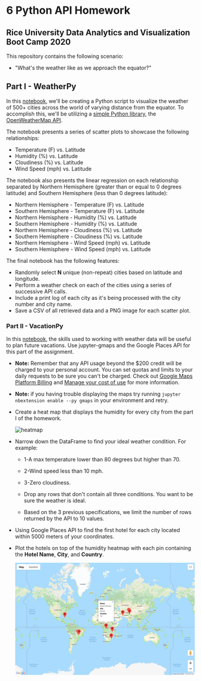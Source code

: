 # 6 Python API Homework

## Rice University Data Analytics and Visualization Boot Camp 2020

This repository contains the following scenario:

* "What's the weather like as we approach the equator?"

## Part I - WeatherPy

In this [notebook](WeatherPy/WeatherPy.ipynb), we'll be creating a Python script to visualize the weather of 500+ cities across the world of varying distance from the equator. To accomplish this, we'll be utilizing a [simple Python library](https://pypi.python.org/pypi/citipy), the [OpenWeatherMap API](https://openweathermap.org/api).

The notebook presents a series of scatter plots to showcase the following relationships:

* Temperature (F) vs. Latitude
* Humidity (%) vs. Latitude
* Cloudiness (%) vs. Latitude
* Wind Speed (mph) vs. Latitude

The notebook also presents the linear regression on each relationship separated by Northern Hemisphere (greater than or equal to 0 degrees latitude) and Southern Hemisphere (less than 0 degrees latitude):

* Northern Hemisphere - Temperature (F) vs. Latitude
* Southern Hemisphere - Temperature (F) vs. Latitude
* Northern Hemisphere - Humidity (%) vs. Latitude
* Southern Hemisphere - Humidity (%) vs. Latitude
* Northern Hemisphere - Cloudiness (%) vs. Latitude
* Southern Hemisphere - Cloudiness (%) vs. Latitude
* Northern Hemisphere - Wind Speed (mph) vs. Latitude
* Southern Hemisphere - Wind Speed (mph) vs. Latitude

The final notebook has the following features:

* Randomly select **N** unique (non-repeat) cities based on latitude and longitude.
* Perform a weather check on each of the cities using a series of successive API calls.
* Include a print log of each city as it's being processed with the city number and city name.
* Save a CSV of all retrieved data and a PNG image for each scatter plot.

### Part II - VacationPy

In this [notebook](VacationPy/VacationPy.ipynb), the skills used to working with weather data will be useful to plan future vacations. Use jupyter-gmaps and the Google Places API for this part of the assignment.

* **Note:** Remember that any API usage beyond the $200 credit will be charged to your personal account. You can set quotas and limits to your daily requests to be sure you can't be charged. Check out [Google Maps Platform Billing](https://developers.google.com/maps/billing/gmp-billing#monitor-and-restrict-consumption) and [Manage your cost of use](https://developers.google.com/maps/documentation/javascript/usage-and-billing#set-caps) for more information.

* **Note:** if you having trouble displaying the maps try running `jupyter nbextension enable --py gmaps` in your environment and retry.

* Create a heat map that displays the humidity for every city from the part I of the homework.

  ![heatmap](WeatherPy/data/heatmap.png)

* Narrow down the DataFrame to find your ideal weather condition. For example:

  * 1-A max temperature lower than 80 degrees but higher than 70.

  * 2-Wind speed less than 10 mph.

  * 3-Zero cloudiness.

  * Drop any rows that don't contain all three conditions. You want to be sure the weather is ideal.

  * Based on the 3 previous specifications, we limit the number of rows returned by the API to 10 values.

* Using Google Places API to find the first hotel for each city located within 5000 meters of your coordinates.

* Plot the hotels on top of the humidity heatmap with each pin containing the **Hotel Name**, **City**, and **Country**.

  ![hotel map](VacationPy/data/hotel_map.png)